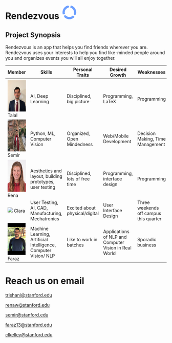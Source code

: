 # Rendezvous <img src="/images/roundabout.png" width="50px"/>


## Project Synopsis

Rendezvous is an app that helps you find friends wherever you are. Rendezvous uses your interests to help you find like-minded people around you and organizes events you will all enjoy together.


Member | Skills | Personal Traits | Desired Growth | Weaknesses
 --- | --- | --- | --- | ---
<img src="/images/talal.jpg" height="100"/> Talal | AI, Deep Learning | Disciplined, big picture | Programming, LaTeX | Programming
<img src="/images/semir.jpg" height="100"/> Semir | Python, ML, Computer Vision  | Organized, Open Mindedness | Web/Mobile Development | Decision Making, Time Management
<img src="/images/rena.jpg" height="100"/> Rena | Aesthetics and layout, building prototypes, user testing | Disciplined, lots of free time | Programming, interface design | Programming
<img src="/images/clara.png" height="100"/> Clara | User Testing, AI, CAD, Manufacturing, Mechatronics | Excited about physical/digital | User Interface Design | Three weekends off campus this quarter
<img src="/images/faraz.png" height="100"/> Faraz | Machine Learning, Artificial Intelligence, Computer Vision/ NLP | Like to work in batches | Applications of NLP and Computer Vision in Real World | Sporadic business

# Reach us on email
trishani@stanford.edu

renaw@stanford.edu

semir@stanford.edu

faraz13@stanford.edu

clkelley@stanford.edu

